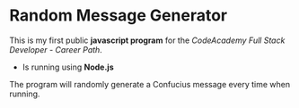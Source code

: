 # Random Message Generator

This is my first public **javascript program** for the *CodeAcademy Full Stack Developer - Career Path*.

* Is running using **Node.js**

The program will randomly generate a Confucius message every time when running.
